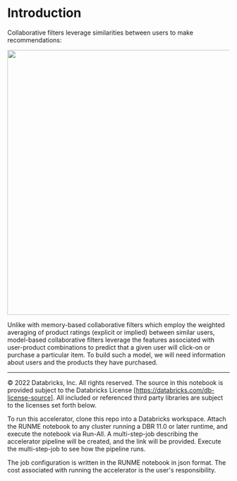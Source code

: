# Introduction 

Collaborative filters leverage similarities between users to make recommendations:

<img src="https://brysmiwasb.blob.core.windows.net/demos/images/instacart_collabrecom.png" width="600">

Unlike with memory-based collaborative filters which employ the weighted averaging of product ratings (explicit or implied) between similar users, model-based collaborative filters leverage the features associated with user-product combinations to predict that a given user will click-on or purchase a particular item.  To build such a model, we will need information about users and the products they have purchased.

___

&copy; 2022 Databricks, Inc. All rights reserved. The source in this notebook is provided subject to the Databricks License [https://databricks.com/db-license-source].  All included or referenced third party libraries are subject to the licenses set forth below.

To run this accelerator, clone this repo into a Databricks workspace. Attach the RUNME notebook to any cluster running a DBR 11.0 or later runtime, and execute the notebook via Run-All. A multi-step-job describing the accelerator pipeline will be created, and the link will be provided. Execute the multi-step-job to see how the pipeline runs.

The job configuration is written in the RUNME notebook in json format. The cost associated with running the accelerator is the user's responsibility.
